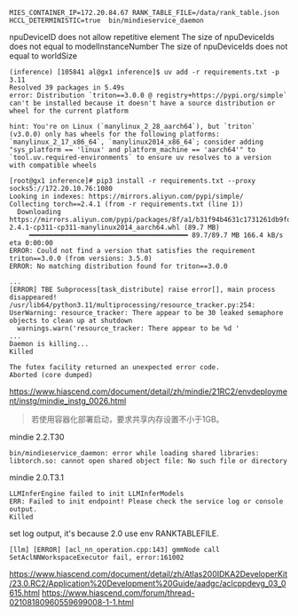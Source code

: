 ```
MIES_CONTAINER_IP=172.20.84.67 RANK_TABLE_FILE=/data/rank_table.json HCCL_DETERMINISTIC=true  bin/mindieservice_daemon

```
npuDeviceID does not allow repetitive element
The size of npuDeviceIds does not equal to modelInstanceNumber
The size of npuDeviceIds does not equal to worldSize 

```
(inference) [105841 al@gx1 inference]$ uv add -r requirements.txt -p 3.11
Resolved 39 packages in 5.49s
error: Distribution `triton==3.0.0 @ registry+https://pypi.org/simple` can't be installed because it doesn't have a source distribution or wheel for the current platform

hint: You're on Linux (`manylinux_2_28_aarch64`), but `triton` (v3.0.0) only has wheels for the following platforms: `manylinux_2_17_x86_64`, `manylinux2014_x86_64`; consider adding "sys_platform == 'linux' and platform_machine == 'aarch64'" to `tool.uv.required-environments` to ensure uv resolves to a version with compatible wheels
```

```
[root@gx1 inference]# pip3 install -r requirements.txt --proxy socks5://172.20.10.76:1080
Looking in indexes: https://mirrors.aliyun.com/pypi/simple/
Collecting torch==2.4.1 (from -r requirements.txt (line 1))
  Downloading https://mirrors.aliyun.com/pypi/packages/8f/a1/b31f94b4631c1731261db9fdc9a749ef58facc3b76094a6fe974f611f239/torch-2.4.1-cp311-cp311-manylinux2014_aarch64.whl (89.7 MB)
     ━━━━━━━━━━━━━━━━━━━━━━━━━━━━━━━━━━━━━━━━ 89.7/89.7 MB 166.4 kB/s eta 0:00:00
ERROR: Could not find a version that satisfies the requirement triton==3.0.0 (from versions: 3.5.0)
ERROR: No matching distribution found for triton==3.0.0
```


```
...
[ERROR] TBE Subprocess[task_distribute] raise error[], main process disappeared!
/usr/lib64/python3.11/multiprocessing/resource_tracker.py:254: UserWarning: resource_tracker: There appear to be 30 leaked semaphore objects to clean up at shutdown
  warnings.warn('resource_tracker: There appear to be %d ' 
...
Daemon is killing...
Killed
```

```
The futex facility returned an unexpected error code.
Aborted (core dumped)
```

<https://www.hiascend.com/document/detail/zh/mindie/21RC2/envdeployment/instg/mindie_instg_0026.html>
> 若使用容器化部署启动，要求共享内存设置不小于1GB。


mindie 2.2.T30
```
bin/mindieservice_daemon: error while loading shared libraries: libtorch.so: cannot open shared object file: No such file or directory
```

mindie 2.0.T3.1
```
LLMInferEngine failed to init LLMInferModels
ERR: Failed to init endpoint! Please check the service log or console output.
Killed
```
set log output, it's because 2.0 use env RANKTABLEFILE.

```
[llm] [ERROR] [acl_nn_operation.cpp:143] gmmNode call SetAclNNWorkspaceExecutor fail, error:161002
```
<https://www.hiascend.com/document/detail/zh/Atlas200IDKA2DeveloperKit/23.0.RC2/Application%20Development%20Guide/aadgc/aclcppdevg_03_0615.html>
<https://www.hiascend.com/forum/thread-02108180960559699008-1-1.html>
